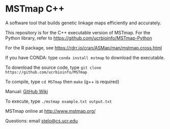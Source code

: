 # MSTmap C++
A software tool that builds genetic linkage maps efficiently and accurately.

This repository is for the C++ executable version of MSTmap. For the Python library, refer to https://github.com/ucrbioinfo/MSTmap-Python

For the R package, see https://rdrr.io/cran/ASMap/man/mstmap.cross.html

If you have CONDA: type ``conda install mstmap`` to download the executable.

To download the source code, type ``git clone https://github.com/ucrbioinfo/MSTmap``

To compile, type ``cd MSTmap`` then ``make`` (g++ is required)

Manual: [GitHub Wiki](https://github.com/ucrbioinfo/MSTmap/wiki)

To execute, type ``./mstmap example.txt output.txt``

MSTmap online at http://www.mstmap.org/

Questions: email stelo@cs.ucr.edu
